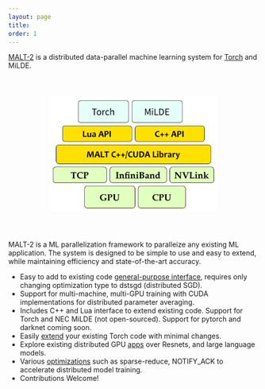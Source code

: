 ```yaml
---
layout: page
title:
order: 1
---
```


<a href="https://malt2.github.io">MALT-2</a> is a distributed data-parallel 
machine learning system for  [Torch](http://torch.ch) and MiLDE.

<center style="padding: 40px"><img width="80%" src="malt-overview.png" /></center>

MALT-2 is a ML parallelization framework to paralleize any existing ML application.
The system is designed to be simple to use and easy to extend, while
maintaining efficiency and state-of-the-art accuracy.


* Easy to add to existing code <a href="guide">general-purpose interface</a>, requires only changing optimization type to dstsgd (distributed SGD).
* Support for multi-machine, multi-GPU training with CUDA implementations for distributed parameter averaging.
* Includes C++ and Lua interface to extend existing code. Support for Torch and NEC MiLDE (not open-sourced). Support for pytorch and darknet coming soon.
* Easily <a href="torch-apps">extend</a> your existing Torch code with minimal changes. 
* Explore existing distributed GPU  <a href="torch-apps">apps</a> over Resnets, and large language models.
* Various <a href="qa">optimizations</a> such as sparse-reduce, NOTIFY_ACK to accelerate distributed model training.
* Contributions Welcome!
